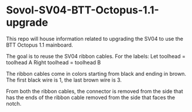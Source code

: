 # Sovol-SV04-BTT-Octopus-1.1-upgrade
This repo will house information related to upgrading the SV04 to use the BTT Octopus 1.1 mainboard. 

The goal is to reuse the SV04 ribbon cables. 
For the labels: 
Let toolhead = toolhead A
Right toolhead = toolhead B

The ribbon cables come in colors starting from black and ending in brown.
The first black wire is 1, the last brown wire is 3.

From both the ribbon cables, the connector is removed from the side that has the ends of the ribbon cable removed from the side that faces the notch.
